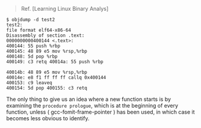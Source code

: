 > Ref. [Learning Linux Binary Analys]

```
$ objdump -d test2
test2:
file format elf64-x86-64
Disassembly of section .text:
0000000000400144 <.text>:
400144: 55 push %rbp
400145: 48 89 e5 mov %rsp,%rbp
400148: 5d pop %rbp
400149: c3 retq 40014a: 55 push %rbp

40014b: 48 89 e5 mov %rsp,%rbp
40014e: e8 f1 ff ff ff callq 0x400144
400153: c9 leaveq 
400154: 5d pop 400155: c3 retq
```

The only thing to give us an idea where a new function starts is by examining
the `procedure prologue`, which is at the beginning of every function, unless ( gcc-fomit-frame-pointer ) has been used, in which case it becomes less obvious
to identify.